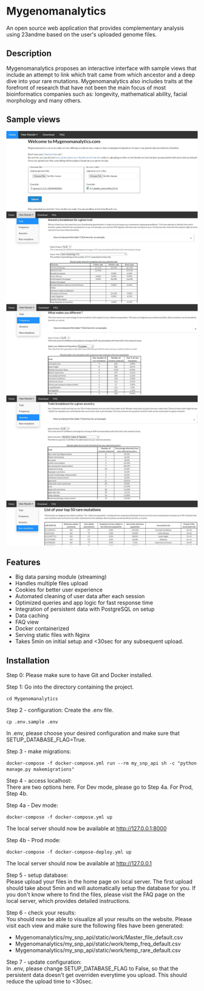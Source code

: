 # Mygenomanalytics
An open source web application that provides complementary analysis using 23andme based on the user's uploaded genome files.

## Description
Mygenomanalytics proposes an interactive interface with sample views that include an attempt to link which trait came from which ancestor and a deep dive into your rare mutations. Mygenomanalytics also includes traits at the forefront of research that have not been the main focus of most bioinformatics companies such as: longevity, mathematical ability, facial morphology and many others.

## Sample views
![View0](https://github.com/jlemeilleur/Mygenomanalytics/blob/main/my_snp_api/static/images/ReadmeExample0.jpg)
![View1](https://github.com/jlemeilleur/Mygenomanalytics/blob/main/my_snp_api/static/images/ReadmeExample1.jpg)
![View2](https://github.com/jlemeilleur/Mygenomanalytics/blob/main/my_snp_api/static/images/ReadmeExample2.jpg)
![View3](https://github.com/jlemeilleur/Mygenomanalytics/blob/main/my_snp_api/static/images/ReadmeExample3.jpg)
![View4](https://github.com/jlemeilleur/Mygenomanalytics/blob/main/my_snp_api/static/images/ReadmeExample4.jpg)

## Features
* Big data parsing module (streaming)
* Handles multiple files upload
* Cookies for better user experience
* Automated cleaning of user data after each session
* Optimized queries and app logic for fast response time
* Integration of persistent data with PostgreSQL on setup
* Data caching
* FAQ view
* Docker containerized
* Serving static files with Nginx
* Takes 5min on initial setup and <30sec for any subsequent upload.

## Installation

Step 0:
Please make sure to have Git and Docker installed.

Step 1:
Go into the directory containing the project.
```
cd Mygenomanalytics
```

Step 2 - configuration:
Create the .env file.
```
cp .env.sample .env
```
In .env, please choose your desired configuration and make sure that SETUP_DATABASE_FLAG=True.

Step 3 - make migrations:
```
docker-compose -f docker-compose.yml run --rm my_snp_api sh -c "python manage.py makemigrations"
```

Step 4 - access localhost:<br />
There are two options here. For Dev mode, please go to Step 4a. For Prod, Step 4b.

Step 4a - Dev mode:
```
docker-compose -f docker-compose.yml up
```
The local server should now be available at http://127.0.0.1:8000

Step 4b - Prod mode:
```
docker-compose -f docker-compose-deploy.yml up
```
The local server should now be available at http://127.0.0.1

Step 5 - setup database:<br />
Please upload your files in the home page on local server. The first upload should take about 5min and will automatically setup the database for you. If you don't know where to find the files, please visit the FAQ page on the local server, which provides detailed instructions.

Step 6 - check your results:<br />
You should now be able to visualize all your results on the website. Please visit each view and make sure the following files have been generated:
* Mygenomanalytics/my_snp_api/static/work/Master_file_default.csv
* Mygenomanalytics/my_snp_api/static/work/temp_freq_default.csv
* Mygenomanalytics/my_snp_api/static/work/temp_rare_default.csv

Step 7 - update configuration:<br />
In .env, please change SETUP_DATABASE_FLAG to False, so that the persistent data doesn't get overriden everytime you upload. This should reduce the upload time to <30sec.











